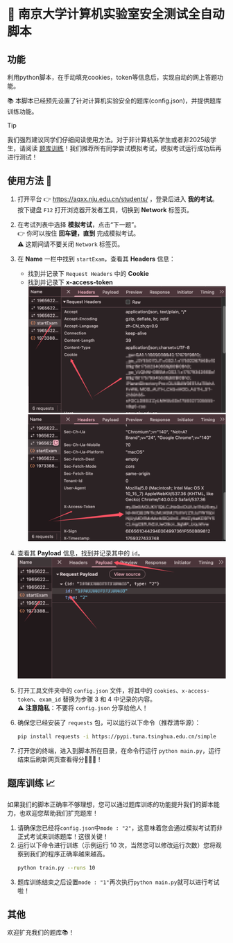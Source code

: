 # 🏫 南京大学计算机实验室安全测试全自动脚本

## 功能
利用python脚本，在手动填充cookies，token等信息后，实现自动的网上答题功能。

📚 本脚本已经预先设置了针对计算机实验安全的题库(config.json)，并提供题库训练功能。

> [!TIP]
> 我们强烈建议同学们仔细阅读使用方法。对于非计算机系学生或者非2025级学生，请阅读 [题库训练](README.md#题库训练)！我们推荐所有同学尝试模拟考试，模拟考试运行成功后再进行测试！

## 使用方法 🚀


1. 打开平台 👉 https://aqxx.nju.edu.cn/students/ ，登录后进入 **我的考试**。  
   按下键盘 `F12` 打开浏览器开发者工具，切换到 **Network** 标签页。  

2. 在考试列表中选择 **模拟考试**，点击“下一题”。  
   👉 你可以按住 **回车键，直到** 完成模拟考试。  
   ⚠️ 这期间请不要关闭 `Network` 标签页。  

3. 在 **Name** 一栏中找到 `startExam`，查看其 **Headers** 信息：  
   - 找到并记录下 `Request Headers` 中的 **Cookie**  
   - 找到并记录下 **x-access-token**  
   ![Cookie 示例](assets/cookie.png)  
   ![Token 示例](assets/token.png)  

4. 查看其 **Payload** 信息，找到并记录其中的 `id`。  
   ![Exam ID 示例](assets/id.png)  

5. 打开工具文件夹中的 `config.json` 文件，将其中的 `cookies`、`x-access-token`、`exam_id` 替换为步骤 3 和 4 中记录的内容。  
   ⚠️ **注意隐私**：不要将 `config.json` 分享给他人！  

6. 确保您已经安装了 `requests` 包，可以运行以下命令（推荐清华源）：  
   ```bash
   pip install requests -i https://pypi.tuna.tsinghua.edu.cn/simple
   ```
7. 打开您的终端，进入到脚本所在目录，在命令行运行 `python main.py`，运行结束后刷新网页查看得分🎉🎉🎉！

## 题库训练 📈

如果我们的脚本正确率不够理想，您可以通过题库训练的功能提升我们的脚本能力，也欢迎您帮助我们扩充题库！

1. 请确保您已经将`config.json`中`mode : "2"`，这意味着您会通过模拟考试而非正式考试来训练题库！这很关键！
2. 运行以下命令进行训练（示例运行 10 次，当然您可以修改运行次数）您将观察到我们的程序正确率越来越高。
    ```bash
    python train.py --runs 10
    ```
3. 题库训练结束之后设置`mode : "1"`再次执行`python main.py`就可以进行考试啦！

## 其他

欢迎扩充我们的题库📚！